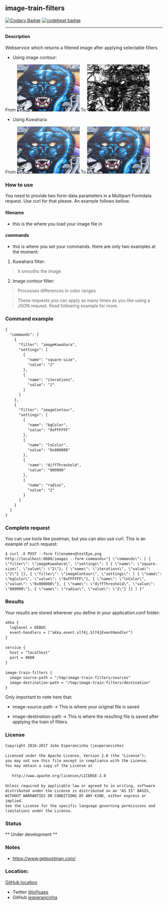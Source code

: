 ## image-train-filters

[![Codacy Badge](https://api.codacy.com/project/badge/Grade/b45a0bd9c3694401b78580b95c0b505b)](https://www.codacy.com/app/jofisaes/image-train-filters-scala?utm_source=github.com&amp;utm_medium=referral&amp;utm_content=jesperancinha/image-train-filters-scala&amp;utm_campaign=Badge_Grade)
[![codebeat badge](https://codebeat.co/badges/93dcee14-b81d-4827-bd4f-9c7a3f56c752)](https://codebeat.co/projects/github-com-jesperancinha-image-train-filters-scala-master)

---
#### Description

Webservice which returns a filtered image after applying selectable filters

* Using image contour:

From <img src="https://raw.githubusercontent.com/jesperancinha/image-contour/master/src/test/resources/testPanther.jpg" alt="" data-canonical-src="https://raw.githubusercontent.com/jesperancinha/image-contour/master/src/test/resources/testPanther.jpg" width="200" /> To <img src="https://raw.githubusercontent.com/jesperancinha/image-contour/master/src/test/resources/testPantherOut.jpg" alt="" data-canonical-src="https://raw.githubusercontent.com/jesperancinha/image-contour/master/src/test/resources/testPantherOut.jpg" width="200" />

* Using Kuwahara:

From <img src="https://raw.githubusercontent.com/jesperancinha/image-contour/master/src/test/resources/testPanther.jpg" alt="" data-canonical-src="https://raw.githubusercontent.com/jesperancinha/image-contour/master/src/test/resources/testPanther.jpg" width="200" /> To <img src="https://raw.githubusercontent.com/jesperancinha/image-contour/master/src/test/resources/testPanther1.jpg" alt="" data-canonical-src="https://raw.githubusercontent.com/jesperancinha/image-contour/master/src/test/resources/testPantherOut.jpg" width="200" />

### How to use

You need to provide two form-data parameters in a Multipart Formdata request.
Use curl for that please. An example follows bellow.

#### filename
* this is the where you load your image file in

#### commands
* this is where you set your commands. there are only two examples at the moment:

1. Kuwahara filter:

> It smooths the image

2. Image contour filter:

> Processes differences in color ranges

> These requests you can apply as many times as you like using a JSON request. Read following example for more.

### Command example

```
{
  "commands": [
    {
      "filter": "imageKuwahara",
      "settings": [
        {
          "name": "square-size",
          "value": "2"
        },
        {
          "name": "iterations",
          "value": "2"
        }
      ]
    },
    {
      "filter": "imageContour",
      "settings": [
        {
          "name": "bgColor",
          "value": "0xFFFFFF"
        },
        {
          "name": "lnColor",
          "value": "0x000000"
        },
        {
          "name": "diffThreshold",
          "value": "800000"
        },
        {
          "name": "radius",
          "value": "2"
        }
      ]
    }
  ]
}
```

### Complete request

You can use tools like postman, but you can also use curl. This is an example of such request:
```
$ curl -X POST --form filename=@testEye.png http://localhost:8080/images --form commands="{ \"commands\": [ { \"filter\": \"imageKuwahara\", \"settings\": [ { \"name\": \"square-size\", \"value\": \"2\"}, { \"name\": \"iterations\", \"value\": \"2\"} ]}, { \"filter\": \"imageContour\", \"settings\": [ { \"name\": \"bgColor\", \"value\": \"0xFFFFFF\"}, { \"name\": \"lnColor\", \"value\": \"0x000000\"}, { \"name\": \"diffThreshold\", \"value\": \"800000\"}, { \"name\": \"radius\", \"value\": \"2\"} ]} ] }"
```

### Results

Your results are stored wherever you define in your application.conf folder:

```
akka {
  loglevel = DEBUG
  event-handlers = ["akka.event.slf4j.Slf4jEventHandler"]
}

service {
  host = "localhost"
  port = 8080
}

image-train-filters {
  image-source-path = "/tmp/image-train-filters/sources"
  image-destination-path = "/tmp/image-train-filters/destination"
}
```

Only important to note here that:

* image-source-path -> This is where your original file is saved

* image-destination-path -> This is where the resulting file is saved after applying the train of filters.

### License

```
Copyright 2016-2017 João Esperancinha (jesperancinha)

Licensed under the Apache License, Version 2.0 (the "License");
you may not use this file except in compliance with the License.
You may obtain a copy of the License at

   http://www.apache.org/licenses/LICENSE-2.0

Unless required by applicable law or agreed to in writing, software
distributed under the License is distributed on an "AS IS" BASIS,
WITHOUT WARRANTIES OR CONDITIONS OF ANY KIND, either express or implied.
See the License for the specific language governing permissions and
limitations under the License.
```

### Status

** Under development **


### Notes

* https://www.getpostman.com/


### Location:

[GitHub location](https://github.com/jesperancinha/image-train-filters-scala)

* Twitter [@jofisaes](https://twitter.com/jofisaes)
* GitHub [jesperancinha](https://github.com/jesperancinha)
